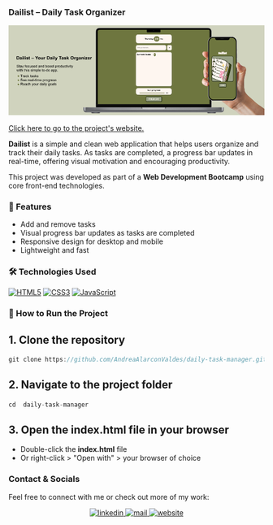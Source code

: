 ### Dailist – Daily Task Organizer

<a href="https://andreaalarconvaldes.github.io/daily-task-manager/" target="_blank">
<img src="/public/dailist-mockup.png" alt=website  />
</a>

[Click here to go to the project's website.](https://andreaalarconvaldes.github.io/daily-task-manager/)

**Dailist** is a simple and clean web application that helps users organize and track their daily tasks. As tasks are completed, a progress bar updates in real-time, offering visual motivation and encouraging productivity.

This project was developed as part of a **Web Development Bootcamp** using core front-end technologies.

### 🚀 Features

- Add and remove tasks
- Visual progress bar updates as tasks are completed
- Responsive design for desktop and mobile
- Lightweight and fast

### 🛠️ Technologies Used

<p align="start">
<a href="https://developer.mozilla.org/en-US/docs/Glossary/HTML5" target="_blank" rel="noreferrer"><img src="https://raw.githubusercontent.com/danielcranney/readme-generator/main/public/icons/skills/html5-colored.svg" width="36" height="36" alt="HTML5" /></a>
<a href="https://www.w3.org/TR/CSS/#css" target="_blank" rel="noreferrer"><img src="https://raw.githubusercontent.com/danielcranney/readme-generator/main/public/icons/skills/css3-colored.svg" width="36" height="36" alt="CSS3" /></a>
<a href="https://developer.mozilla.org/en-US/docs/Web/JavaScript" target="_blank" rel="noreferrer"><img src="https://raw.githubusercontent.com/danielcranney/readme-generator/main/public/icons/skills/javascript-colored.svg" width="36" height="36" alt="JavaScript" /></a>
</P>

### 📂 How to Run the Project

## 1. Clone the repository

```js
git clone https://github.com/AndreaAlarconValdes/daily-task-manager.git
```

## 2. Navigate to the project folder

```js
cd  daily-task-manager 
```

## 3. Open the index.html file in your browser

- Double-click the **index.html** file
- Or right-click > "Open with" > your browser of choice

### Contact & Socials
Feel free to connect with me or check out more of my work:

<div align="center">
<a href="https://www.linkedin.com/in/andreaalarconvaldes" target="_blank">
<img src="https://img.shields.io/badge/linkedin-%231E77B5.svg?&style=for-the-badge&logo=linkedin&logoColor=white" alt=linkedin  />
</a>
<a href="mailto:alarconvaldes.a@gmail.com" target="_blank">
<img src="https://img.shields.io/badge/email-%23BB001B.svg?&style=for-the-badge&logo=gmail&logoColor=white" alt=mail  />
</a>
<a href="https://andreaalarconvaldes.github.io/portfolio-andrea/" target="_blank">
<img src="https://img.shields.io/badge/Website-%23707070.svg?&style=for-the-badge&logo=google-cloud&logoColor=white" alt=website  />
</a>
</div>